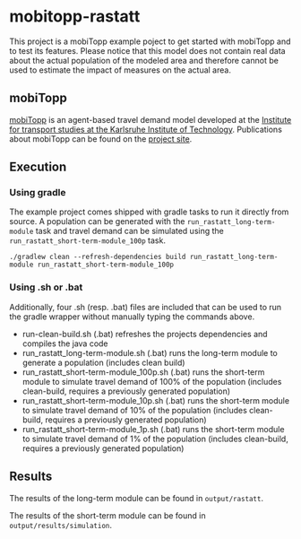 # mobitopp-rastatt
This project is a mobiTopp example poject to get started with mobiTopp and to test its features.
Please notice that this model does not contain real data about the actual population of the modeled area and therefore cannot be used to estimate the impact of measures on the actual area.

## mobiTopp
[mobiTopp](http://mobitopp.ifv.kit.edu/) is an agent-based travel demand model developed at the [Institute for transport studies at the Karlsruhe Institute of Technology](http://www.ifv.kit.edu/english/index.php). Publications about mobiTopp can be found on the [project site](http://mobitopp.ifv.kit.edu/28.php).

## Execution
### Using gradle
The example project comes shipped with gradle tasks to run it directly from source. A population can be generated with the `run_rastatt_long-term-module` task and travel demand can be simulated using the `run_rastatt_short-term-module_100p` task. 

```
./gradlew clean --refresh-dependencies build run_rastatt_long-term-module run_rastatt_short-term-module_100p
```

### Using .sh or .bat
Additionally, four .sh (resp. .bat) files are included that can be used to run the gradle wrapper without manually typing the commands above.
 - run-clean-build.sh (.bat) refreshes the projects dependencies and compiles the java code
 - run_rastatt_long-term-module.sh (.bat) runs the long-term module to generate a population (includes clean build)
 - run_rastatt_short-term-module_100p.sh (.bat) runs the short-term module to simulate travel demand of 100% of the population (includes clean-build, requires a previously generated population)
 - run_rastatt_short-term-module_10p.sh (.bat) runs the short-term module to simulate travel demand of 10% of the population (includes clean-build, requires a previously generated population)
 - run_rastatt_short-term-module_1p.sh (.bat) runs the short-term module to simulate travel demand of 1% of the population (includes clean-build, requires a previously generated population)

## Results
The results of the long-term module can be found in `output/rastatt`.

The results of the short-term module can be found in `output/results/simulation`.
